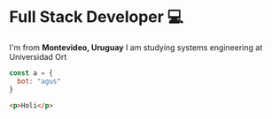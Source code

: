 # Full Stack Developer 💻

I'm from <strong>Montevideo, Uruguay</strong>
I am studying systems engineering at Universidad Ort

```js
const a = {
  bot: "agus"
}
```

```html
<p>Holi</p>
```

